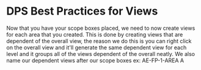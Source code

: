 # DPS Best Practices for Views
Now that you have your scope boxes placed, we need to now create views for each area that you created. This is done by creating views that are  dependent of the overall view, the reason we do this is you can right click on the overall view and it'll generate the same dependent view for each level and it groups all of the views dependent of the overall neatly. We also name our dependent views after our scope boxes ex: AE-FP-1-AREA A 
